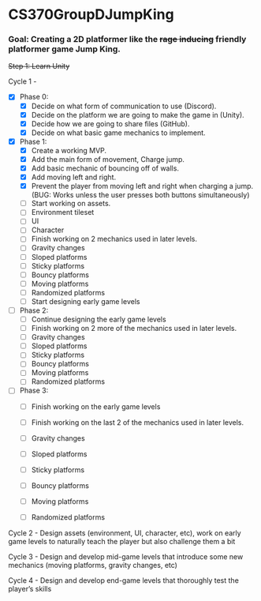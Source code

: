 # CS370GroupDJumpKing
### Goal: Creating a 2D platformer like the ~~rage inducing~~ friendly platformer game Jump King.  

~~Step 1: Learn Unity~~  

Cycle 1 -   
  - [x] Phase 0:  
    * [x] Decide on what form of communication to use (Discord).  
    * [x] Decide on the platform we are going to make the game in (Unity).  
    * [x] Decide how we are going to share files (GitHub).  
    * [x] Decide on what basic game mechanics to implement.  
  
  - [x] Phase 1:   
    * [x] Create a working MVP.  
    * [x] Add the main form of movement, Charge jump.  
    * [x] Add basic mechanic of bouncing off of walls.  
    * [x] Add moving left and right.  
    * [x] Prevent the player from moving left and right when charging a jump. (BUG: Works unless the user presses both buttons simultaneously)  
    * [ ] Start working on assets.  
    * [ ] Environment tileset   
    * [ ] UI  
    * [ ] Character  
    * [ ] Finish working on 2 mechanics used in later levels.  
    * [ ] Gravity changes  
    * [ ] Sloped platforms  
    * [ ] Sticky platforms  
    * [ ] Bouncy platforms  
    * [ ] Moving platforms  
    * [ ] Randomized platforms  
    * [ ] Start designing early game levels  

  - [ ] Phase 2:   
    * [ ] Continue designing the early game levels  
    * [ ] Finish working on 2 more of the mechanics used in later levels.  
    * [ ] Gravity changes  
    * [ ] Sloped platforms  
    * [ ] Sticky platforms  
    * [ ] Bouncy platforms  
    * [ ] Moving platforms  
    * [ ] Randomized platforms  

  - [ ] Phase 3:   
    * [ ] Finish working on the early game levels  
    * [ ] Finish working on the last 2 of the mechanics used in later levels.  
    * [ ] Gravity changes  
    * [ ] Sloped platforms  
    * [ ] Sticky platforms  
    * [ ] Bouncy platforms  
    * [ ] Moving platforms  
    * [ ] Randomized platforms  



Cycle 2 - Design assets (environment, UI, character, etc), work on early game levels to naturally teach the player but also challenge them a bit   

Cycle 3 - Design and develop mid-game levels that introduce some new mechanics (moving platforms, gravity changes, etc)   

Cycle 4 - Design and develop end-game levels that thoroughly test the player’s skills  

